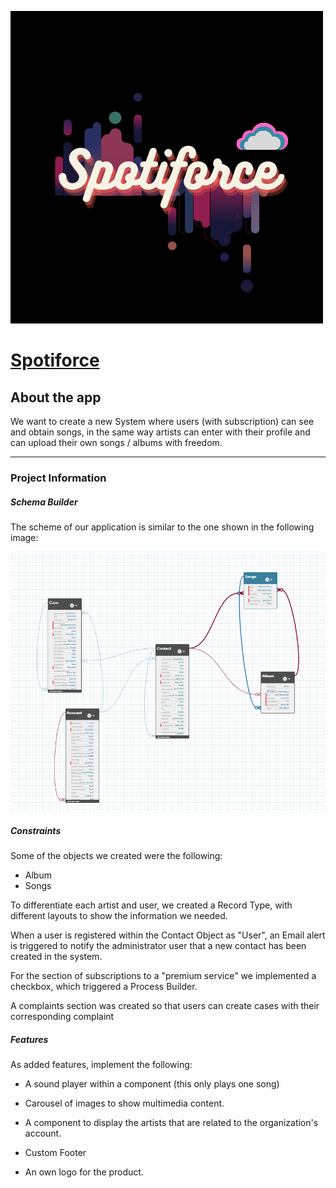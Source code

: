 ![Spotiforce](https://github.com/SebastianMM-96/Spotiforce/blob/main/img/Spotiforce.png)

# [Spotiforce](https://spotiforce-sdmm-developer-edition.na162.force.com/spotiforce/s/)

## About the app
We want to create a new System where users (with subscription) can see and obtain songs, in the same way artists can enter with their profile and can upload their own songs / albums with freedom.

----

### Project Information

##### **Schema Builder**

The scheme of our application is similar to the one shown in the following image:

![Schema](https://github.com/SebastianMM-96/Spotiforce/blob/main/img/Spotiforce-Schema.png)

##### **Constraints**

Some of the objects we created were the following:
* Album
* Songs

To differentiate each artist and user, we created a Record Type, with different layouts to show the information we needed.

When a user is registered within the Contact Object as "User", an Email alert is triggered to notify the administrator user that a new contact has been created in the system.

For the section of subscriptions to a "premium service" we implemented a checkbox, which triggered a Process Builder.

A complaints section was created so that users can create cases with their corresponding complaint

##### **Features**

As added features, implement the following:

* A sound player within a component (this only plays one song)

* Carousel of images to show multimedia content.

* A component to display the artists that are related to the organization's account.

* Custom Footer

* An own logo for the product.
